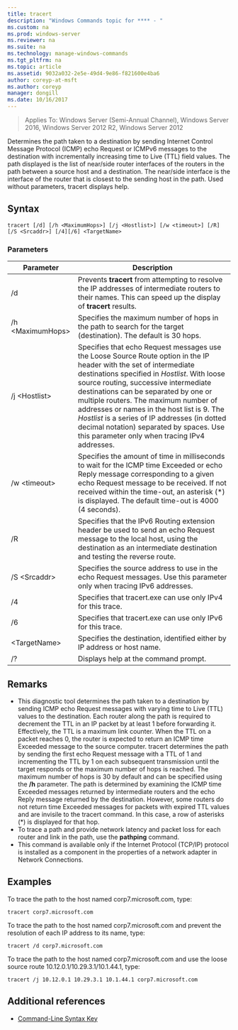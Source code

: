 ```yaml
---
title: tracert
description: "Windows Commands topic for **** - "
ms.custom: na
ms.prod: windows-server
ms.reviewer: na
ms.suite: na
ms.technology: manage-windows-commands
ms.tgt_pltfrm: na
ms.topic: article
ms.assetid: 9032a032-2e5e-49d4-9e86-f821600e4ba6
author: coreyp-at-msft
ms.author: coreyp
manager: dongill
ms.date: 10/16/2017
---
```


> Applies To: Windows Server (Semi-Annual Channel), Windows Server 2016, Windows Server 2012 R2, Windows Server 2012

Determines the path taken to a destination by sending Internet Control Message Protocol (ICMP) echo Request or ICMPv6 messages to the destination with incrementally increasing time to Live (TTL) field values. The path displayed is the list of near/side router interfaces of the routers in the path between a source host and a destination. The near/side interface is the interface of the router that is closest to the sending host in the path. Used without parameters, tracert displays help.   

## Syntax

```
tracert [/d] [/h <MaximumHops>] [/j <Hostlist>] [/w <timeout>] [/R] [/S <Srcaddr>] [/4][/6] <TargetName>  
```

### Parameters

| Parameter         | Description                                                                                                                                                                                                                                                                                                                                                                                                                                                                               |
| ----------------- | ----------------------------------------------------------------------------------------------------------------------------------------------------------------------------------------------------------------------------------------------------------------------------------------------------------------------------------------------------------------------------------------------------------------------------------------------------------------------------------------- |
| /d                | Prevents **tracert** from attempting to resolve the IP addresses of intermediate routers to their names. This can speed up the display of **tracert** results.                                                                                                                                                                                                                                                                                                                            |
| /h \<MaximumHops> | Specifies the maximum number of hops in the path to search for the target (destination). The default is 30 hops.                                                                                                                                                                                                                                                                                                                                                                          |
| /j \<Hostlist>    | Specifies that echo Request messages use the Loose Source Route option in the IP header with the set of intermediate destinations specified in *Hostlist*. With loose source routing, successive intermediate destinations can be separated by one or multiple routers. The maximum number of addresses or names in the host list is 9. The *Hostlist* is a series of IP addresses (in dotted decimal notation) separated by spaces. Use this parameter only when tracing IPv4 addresses. |
| /w \<timeout>     | Specifies the amount of time in milliseconds to wait for the ICMP time Exceeded or echo Reply message corresponding to a given echo Request message to be received. If not received within the time-out, an asterisk (*) is displayed. The default time-out is 4000 (4 seconds).                                                                                                                                                                                                          |
| /R                | Specifies that the IPv6 Routing extension header be used to send an echo Request message to the local host, using the destination as an intermediate destination and testing the reverse route.                                                                                                                                                                                                                                                                                           |
| /S \<Srcaddr>     | Specifies the source address to use in the echo Request messages. Use this parameter only when tracing IPv6 addresses.                                                                                                                                                                                                                                                                                                                                                                    |
| /4                | Specifies that tracert.exe can use only IPv4 for this trace.                                                                                                                                                                                                                                                                                                                                                                                                                              |
| /6                | Specifies that tracert.exe can use only IPv6 for this trace.                                                                                                                                                                                                                                                                                                                                                                                                                              |
| \<TargetName>     | Specifies the destination, identified either by IP address or host name.                                                                                                                                                                                                                                                                                                                                                                                                                  |
| /?                | Displays help at the command prompt.                                                                                                                                                                                                                                                                                                                                                                                                                                                      |

## Remarks

- This diagnostic tool determines the path taken to a destination by sending ICMP echo Request messages with varying time to Live (TTL) values to the destination. Each router along the path is required to decrement the TTL in an IP packet by at least 1 before forwarding it. Effectively, the TTL is a maximum link counter. When the TTL on a packet reaches 0, the router is expected to return an ICMP time Exceeded message to the source computer. tracert determines the path by sending the first echo Request message with a TTL of 1 and incrementing the TTL by 1 on each subsequent transmission until the target responds or the maximum number of hops is reached. The maximum number of hops is 30 by default and can be specified using the **/h** parameter. The path is determined by examining the ICMP time Exceeded messages returned by intermediate routers and the echo Reply message returned by the destination. However, some routers do not return time Exceeded messages for packets with expired TTL values and are invisile to the tracert command. In this case, a row of asterisks (*) is displayed for that hop.  
- To trace a path and provide network latency and packet loss for each router and link in the path, use the **pathping** command.  
- This command is available only if the Internet Protocol (TCP/IP) protocol is installed as a component in the properties of a network adapter in Network Connections.  

## <a name="BKMK_Examples"></a>Examples

To trace the path to the host named corp7.microsoft.com, type:  

```
tracert corp7.microsoft.com  
```

To trace the path to the host named corp7.microsoft.com and prevent the resolution of each IP address to its name, type:  

```
tracert /d corp7.microsoft.com  
```

To trace the path to the host named corp7.microsoft.com and use the loose source route 10.12.0.1/10.29.3.1/10.1.44.1, type:  

```
tracert /j 10.12.0.1 10.29.3.1 10.1.44.1 corp7.microsoft.com  
```

## Additional references

- [Command-Line Syntax Key](command-line-syntax-key.md)  
